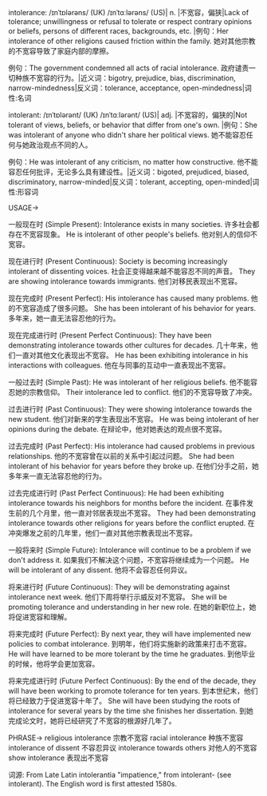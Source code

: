 intolerance: /ɪnˈtɒlərəns/ (UK) /ɪnˈtɑːlərəns/ (US)| n. |不宽容，偏狭|Lack of tolerance; unwillingness or refusal to tolerate or respect contrary opinions or beliefs, persons of different races, backgrounds, etc. |例句：Her intolerance of other religions caused friction within the family. 她对其他宗教的不宽容导致了家庭内部的摩擦。

例句：The government condemned all acts of racial intolerance. 政府谴责一切种族不宽容的行为。|近义词：bigotry, prejudice, bias, discrimination, narrow-mindedness|反义词：tolerance, acceptance, open-mindedness|词性:名词

intolerant: /ɪnˈtɒlərənt/ (UK) /ɪnˈtɑːlərənt/ (US)| adj. |不宽容的，偏狭的|Not tolerant of views, beliefs, or behavior that differ from one's own. |例句：She was intolerant of anyone who didn't share her political views. 她不能容忍任何与她政治观点不同的人。

例句：He was intolerant of any criticism, no matter how constructive. 他不能容忍任何批评，无论多么具有建设性。|近义词：bigoted, prejudiced, biased, discriminatory, narrow-minded|反义词：tolerant, accepting, open-minded|词性:形容词


USAGE->

一般现在时 (Simple Present):
Intolerance exists in many societies.  许多社会都存在不宽容现象。
He is intolerant of other people's beliefs. 他对别人的信仰不宽容。


现在进行时 (Present Continuous):
Society is becoming increasingly intolerant of dissenting voices. 社会正变得越来越不能容忍不同的声音。
They are showing intolerance towards immigrants. 他们对移民表现出不宽容。


现在完成时 (Present Perfect):
His intolerance has caused many problems. 他的不宽容造成了很多问题。
She has been intolerant of his behavior for years. 多年来，她一直无法容忍他的行为。


现在完成进行时 (Present Perfect Continuous):
They have been demonstrating intolerance towards other cultures for decades. 几十年来，他们一直对其他文化表现出不宽容。
He has been exhibiting intolerance in his interactions with colleagues. 他在与同事的互动中一直表现出不宽容。


一般过去时 (Simple Past):
He was intolerant of her religious beliefs. 他不能容忍她的宗教信仰。
Their intolerance led to conflict. 他们的不宽容导致了冲突。


过去进行时 (Past Continuous):
They were showing intolerance towards the new student. 他们对新来的学生表现出不宽容。
He was being intolerant of her opinions during the debate. 在辩论中，他对她表达的观点很不宽容。


过去完成时 (Past Perfect):
His intolerance had caused problems in previous relationships. 他的不宽容曾在以前的关系中引起过问题。
She had been intolerant of his behavior for years before they broke up. 在他们分手之前，她多年来一直无法容忍他的行为。


过去完成进行时 (Past Perfect Continuous):
He had been exhibiting intolerance towards his neighbors for months before the incident. 在事件发生前的几个月里，他一直对邻居表现出不宽容。
They had been demonstrating intolerance towards other religions for years before the conflict erupted. 在冲突爆发之前的几年里，他们一直对其他宗教表现出不宽容。


一般将来时 (Simple Future):
Intolerance will continue to be a problem if we don't address it. 如果我们不解决这个问题，不宽容将继续成为一个问题。
He will be intolerant of any dissent. 他将不会容忍任何异议。


将来进行时 (Future Continuous):
They will be demonstrating against intolerance next week. 他们下周将举行示威反对不宽容。
She will be promoting tolerance and understanding in her new role. 在她的新职位上，她将促进宽容和理解。


将来完成时 (Future Perfect):
By next year, they will have implemented new policies to combat intolerance. 到明年，他们将实施新的政策来打击不宽容。
He will have learned to be more tolerant by the time he graduates. 到他毕业的时候，他将学会更加宽容。


将来完成进行时 (Future Perfect Continuous):
By the end of the decade, they will have been working to promote tolerance for ten years. 到本世纪末，他们将已经致力于促进宽容十年了。
She will have been studying the roots of intolerance for several years by the time she finishes her dissertation. 到她完成论文时，她将已经研究了不宽容的根源好几年了。


PHRASE->
religious intolerance 宗教不宽容
racial intolerance 种族不宽容
intolerance of dissent  不容忍异议
intolerance towards others 对他人的不宽容
show intolerance  表现出不宽容


词源:  From Late Latin intolerantia "impatience," from intolerant- (see intolerant).  The English word is first attested 1580s.
